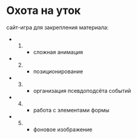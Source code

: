 # Охота на уток

сайт-игра для закрепления материала:

- 1. - сложная анимация
- 2. - позиционирование
- 3. - организация псевдоподсёта событий
- 4. - работа с элементами формы
- 5. - фоновое изображение  
